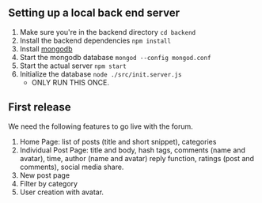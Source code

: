 ## Setting up a local back end server

1. Make sure you're in the backend directory `cd backend`
2. Install the backend dependencies `npm install`
3. Install [mongodb](https://docs.mongodb.com/manual/administration/install-community/)
4. Start the mongodb database `mongod --config mongod.conf`
5. Start the actual server `npm start`
6. Initialize the database `node ./src/init.server.js`
   - ONLY RUN THIS ONCE.

## First release

We need the following features to go live with the forum.

1) Home Page: list of posts (title and short snippet), categories
2) Individual Post Page: title and body, hash tags, comments (name and avatar), time, author (name and avatar) reply function, ratings (post and comments), social media share.
3) New post page
4) Filter by category
5) User creation with avatar.

